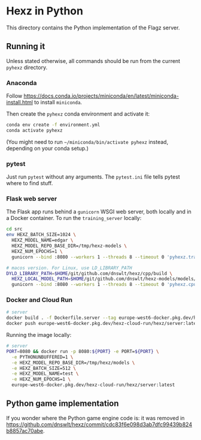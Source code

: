 # Hexz in Python

This directory contains the Python implementation of the Flagz server.

## Running it

Unless stated otherwise, all commands should be run from the current `pyhexz` directory.

### Anaconda

Follow <https://docs.conda.io/projects/miniconda/en/latest/miniconda-install.html> to install `miniconda`.

Then create the `pyhexz` conda environment and activate it:

```bash
conda env create -f environment.yml
conda activate pyhexz
```

(You might need to run `~/miniconda/bin/activate pyhexz` instead,
depending on your conda setup.)

### pytest

Just run `pytest` without any arguments. The `pytest.ini` file tells pytest where to find stuff.

### Flask web server

The Flask app runs behind a `gunicorn` WSGI web server, both locally and in a Docker container.
To run the `training_server` locally:

```bash
cd src
env HEXZ_BATCH_SIZE=1024 \
  HEXZ_MODEL_NAME=edgar \
  HEXZ_MODEL_REPO_BASE_DIR=/tmp/hexz-models \
  HEXZ_NUM_EPOCHS=1 \
  gunicorn --bind :8080 --workers 1 --threads 8 --timeout 0 'pyhexz.training_server:create_app()'
```

```bash
# macos version. For Linux, use LD_LIBRARY_PATH
DYLD_LIBRARY_PATH=$HOME/git/github.com/dnswlt/hexz/cpp/build \
  HEXZ_LOCAL_MODEL_PATH=$HOME/git/github.com/dnswlt/hexz-models/models/flagz/seth/checkpoints/60/scriptmodule.pt \
  gunicorn --bind :8080 --workers 1 --threads 8 --timeout 0 'pyhexz.cpu_server:create_app()'
```

### Docker and Cloud Run

```bash
# server
docker build . -f Dockerfile.server --tag europe-west6-docker.pkg.dev/hexz-cloud-run/hexz/server:latest
docker push europe-west6-docker.pkg.dev/hexz-cloud-run/hexz/server:latest
```

Running the image locally:

```bash
# server
PORT=8080 && docker run -p 8080:${PORT} -e PORT=${PORT} \
  -e PYTHONUNBUFFERED=1 \
  -e HEXZ_MODEL_REPO_BASE_DIR=/tmp/hexz/models \
  -e HEXZ_BATCH_SIZE=512 \
  -e HEXZ_MODEL_NAME=test \
  -e HEXZ_NUM_EPOCHS=1 \
  europe-west6-docker.pkg.dev/hexz-cloud-run/hexz/server:latest
```

## Python game implementation

If you wonder where the Python game engine code is:
it was removed in <https://github.com/dnswlt/hexz/commit/cdc83f6e098d3ab7dfc99439b824b8857ac70abe>.
